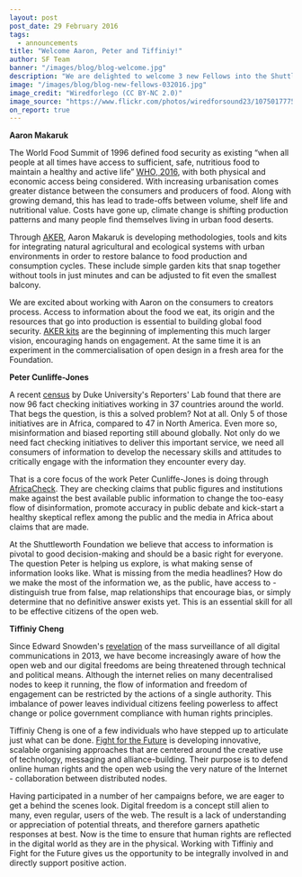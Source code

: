 ```yaml
---
layout: post
post_date: 29 February 2016
tags:
  - announcements
title: "Welcome Aaron, Peter and Tiffiniy!"
author: SF Team
banner: "/images/blog/blog-welcome.jpg"
description: "We are delighted to welcome 3 new Fellows into the Shuttleworth Fellowship Programme.  Each of them brings a new perspective and energy to the Fellowship and we are excited to learn with them as they progress upon their journeys."
image: "/images/blog/blog-new-fellows-032016.jpg"
image_credit: "Wiredforlego (CC BY-NC 2.0)"
image_source: "https://www.flickr.com/photos/wiredforsound23/10750177755/"
on_report: true
---
```

__Aaron Makaruk__

The World Food Summit of 1996 defined food security as existing “when all people at all times have access to sufficient, safe, nutritious food to maintain a healthy and active life” [WHO, 2016](http://www.who.int/trade/glossary/story028/en/), with both physical and economic access being considered. With increasing urbanisation comes greater distance between the consumers and producers of food. Along with growing demand, this has lead to trade-offs between volume, shelf life and nutritional value. Costs have gone up, climate change is shifting production patterns and many people find themselves living in urban food deserts.

Through [AKER](https://aker.me/), Aaron Makaruk is developing methodologies, tools and kits for integrating natural agricultural and ecological systems with urban environments in order to restore balance to food production and consumption cycles. These include simple garden kits that snap together without tools in just minutes and can be adjusted to fit even the smallest balcony.

We are excited about working with Aaron on the consumers to creators process. Access to information about the food we eat, its origin and the resources that go into production is essential to building global food security. [AKER kits](http://docs.aker.me/) are the beginning of implementing this much larger vision, encouraging hands on engagement. At the same time it is an experiment in the commercialisation of open design in a fresh area for the Foundation.

__Peter Cunliffe-Jones__

A recent [census](http://reporterslab.org/global-fact-checking-up-50-percent/) by Duke University's Reporters' Lab found that there are now 96 fact checking initiatives working in 37 countries around the world. That begs the question, is this a solved problem? Not at all. Only 5 of those initiatives are in Africa, compared to 47 in North America. Even more so, misinformation and biased reporting still abound globally. Not only do we need fact checking initiatives to deliver this important service, we need all consumers of information to develop the necessary skills and attitudes to critically engage with the information they encounter every day.

That is a core focus of the work Peter Cunliffe-Jones is doing through [AfricaCheck](https://africacheck.org/). They are checking claims that public  figures and  institutions make  against the best available public information to change the too-easy flow of disinformation, promote  accuracy in  public debate and kick-start a healthy skeptical reflex among the  public and the media in Africa about claims that are made.

At the Shuttleworth Foundation we believe that access to information is pivotal to good decision-making and should be a basic right for everyone. The question Peter is helping us explore, is what making sense of information looks like. What is missing from the media headlines? How do we make the most of the information we, as the public, have access to - distinguish true from false, map relationships that encourage bias, or simply determine that no definitive answer exists yet. This is an essential skill for all to be effective citizens of the open web.


__Tiffiniy Cheng__

Since Edward Snowden's [revelation](http://www.theguardian.com/world/2013/jun/09/edward-snowden-nsa-whistleblower-surveillance) of the mass surveillance of all digital communications in 2013, we have become increasingly aware of how the open web and our digital freedoms are being threatened through technical and political means. Although the internet relies on many decentralised nodes to keep it running, the flow of information and freedom of engagement can be restricted by the actions of a single authority. This imbalance of power leaves individual citizens feeling powerless to affect change or police government compliance with human rights principles.

Tiffiniy Cheng is one of a few individuals who have stepped up to articulate just what can be done. [Fight for the Future](https://www.fightforthefuture.org/) is developing innovative, scalable organising approaches that are centered around the creative use of technology, messaging and alliance-building. Their purpose is to defend online human rights and the open web using the very nature of the Internet - collaboration between distributed nodes.

Having participated in a number of her campaigns before, we are eager to get a behind the scenes look. Digital freedom is a concept still alien to many, even regular, users of the web. The result is a lack of understanding or appreciation of potential threats, and therefore garners apathetic responses at best. Now is the time to ensure that human rights are reflected in the digital world as they are in the physical. Working with Tiffiniy and Fight for the Future gives us the opportunity to be integrally involved in and directly support positive action.
